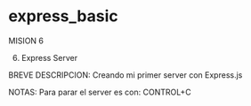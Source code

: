 # express_basic


MISION 6

6. Express Server

BREVE DESCRIPCION: Creando mi primer server con Express.js


NOTAS:
Para parar el server es con: CONTROL+C

